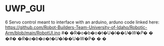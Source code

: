 # UWP_GUI

6 Servo control meant to interface with an arduino, arduno code linked here: 
https://github.com/Robot-Builders-Team-University-of-Idaho/Robotic-Arm/blob/main/RobotUI.ino
#� �R�o�b�o�t�U�I�_�U�W�P�
�
�#� �R�o�b�o�t�U�I�_�U�W�P�
�
�
